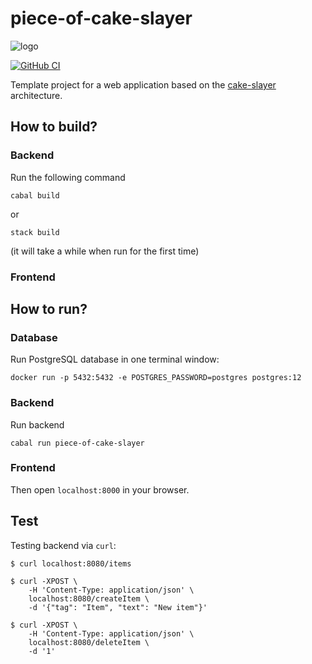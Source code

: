 # piece-of-cake-slayer

![logo](https://user-images.githubusercontent.com/4276606/67370235-fc5cbb00-f582-11e9-9f45-09bf96ee6d0c.png)

[![GitHub CI](https://github.com/kowainik/piece-of-cake-slayer/workflows/CI/badge.svg)](https://github.com/kowainik/piece-of-cake-slayer/actions)

Template project for a web application based on the
[cake-slayer](https://github.com/kowainik/cake-slayer) architecture.

## How to build?

### Backend

Run the following command

```shell
cabal build
```

or

```
stack build
```

(it will take a while when run for the first time)

### Frontend

## How to run?

### Database

Run PostgreSQL database in one terminal window:

```
docker run -p 5432:5432 -e POSTGRES_PASSWORD=postgres postgres:12
```

### Backend

Run backend

```
cabal run piece-of-cake-slayer
```

### Frontend

Then open `localhost:8000` in your browser.

## Test

Testing backend via `curl`:

```shell
$ curl localhost:8080/items

$ curl -XPOST \
    -H 'Content-Type: application/json' \
    localhost:8080/createItem \
    -d '{"tag": "Item", "text": "New item"}'

$ curl -XPOST \
    -H 'Content-Type: application/json' \
    localhost:8080/deleteItem \
    -d '1'
```
